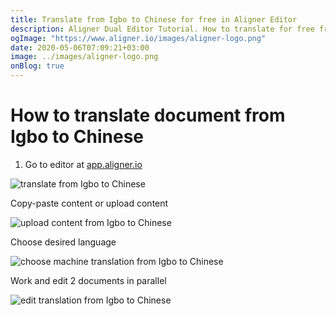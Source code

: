 ```yaml
---
title: Translate from Igbo to Chinese for free in Aligner Editor
description: Aligner Dual Editor Tutorial. How to translate for free from Igbo to Chinese. Aligner is multilingual document management platform. 
ogImage: "https://www.aligner.io/images/aligner-logo.png"
date: 2020-05-06T07:09:21+03:00
image: ../images/aligner-logo.png
onBlog: true
---
```


# How to translate document from Igbo to Chinese

1. Go to editor at [app.aligner.io](https://app.aligner.io "Aligner App web page")

![translate from Igbo to Chinese](../aligner-blank-editor.png "translate from Igbo to Chinese")

Copy-paste content or upload content

![upload content from Igbo to Chinese](../aligner-uploaded-document.png "upload content from Igbo to Chinese")

Choose desired language

![choose machine translation from Igbo to Chinese](../aligner-language-dropdown.png "choose machine translation from Igbo to Chinese")

Work and edit 2 documents in parallel

![edit translation from Igbo to Chinese](../aligner-double-sitded-editor.png "edit translation from Igbo to Chinese")

